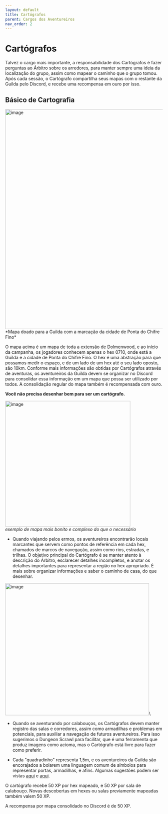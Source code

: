 ```yaml
---
layout: default
title: Cartógrafos
parent: Cargos dos Aventureiros
nav_order: 2
---
```


# Cartógrafos

Talvez o cargo mais importante, a responsabilidade dos Cartógrafos é fazer perguntas ao Árbitro sobre os arredores, para manter sempre uma ideia da localização do grupo, assim como mapear o caminho que o grupo tomou. Após cada sessão, o Cartógrafo compartilha seus mapas com o restante da Guilda pelo Discord, e recebe uma recompensa em ouro por isso.

## Básico de Cartografia

<img width="700" height="700" alt="image" src="https://github.com/user-attachments/assets/e19e1523-1085-49c1-8074-808b0b4a9148" />
*Mapa doado para a Guilda com a marcação da cidade de Ponta do Chifre Fino*

O mapa acima é um mapa de toda a extensão de Dolmenwood, e ao início da campanha, os jogadores conhecem apenas o hex 0710, onde está a Guilda e a cidade de Ponta do Chifre Fino. O hex é uma abstração para que possamos medir o espaço, e de um lado de um hex até o seu lado oposto, são 10km. Conforme mais informações são obtidas por Cartógrafos através de aventuras, os aventureiros da Guilda devem se organizar no Discord para consolidar essa informação em um mapa que possa ser utilizado por todos. A consolidação regular do mapa também é recompensada com ouro.

**Você não precisa desenhar bem para ser um cartógrafo.** 

<img width="400" height="400" alt="image" src="https://github.com/user-attachments/assets/b7d4d7bc-c064-4113-b1eb-f9097975c682" />\
_exemplo de mapa mais bonito e complexo do que o necessário_

+ Quando viajando pelos ermos, os aventureiros encontrarão locais marcantes que servem como pontos de referência em cada hex, chamados de marcos de navegação, assim como rios, estradas, e trilhas. O objetivo principal do Cartógrafo é se manter atento à descrição do Árbitro, esclarecer detalhes incompletos, e anotar os detalhes importantes para representar a região no hex apropriado. É mais sobre organizar informações e saber o caminho de casa, do que desenhar.

<img width="460" height="420" alt="image" src="https://github.com/user-attachments/assets/f33cad96-55f4-420e-aa60-c97c29729603" />\
 
+ Quando se aventurando por calabouços, os Cartógrafos devem manter registro das salas e corredores, assim como armadilhas e problemas em potenciais, para auxiliar a navegação de futuros aventureiros. Para isso sugerimos o Dungeon Scrawl para facilitar, que é uma ferramenta que produz imagens como acioma, mas o Cartógrafo está livre para fazer como preferir.

+   Cada "quadradinho" representa 1,5m, e os aventureiros da Guilda são encorajados a bolarem uma linguagem comum de símbolos para representar portas, armadilhas, e afins. Algumas sugestões podem ser vistas [aqui](https://matthewlowes.com/wp-content/uploads/2014/01/dungeon-symbols.jpg) e [aqui](https://dysonlogos.blog/wp-content/uploads/2013/12/map-key.jpg).

O cartógrafo recebe 50 XP por hex mapeado, e 50 XP por sala de calabouço. Novas descobertas em hexes ou salas previamente mapeadas também valem 50 XP.

A recompensa por mapa consolidado no Discord é de 50 XP.
 



